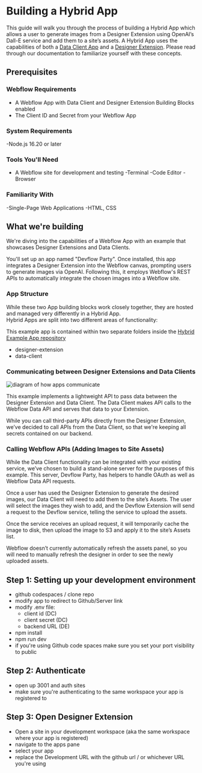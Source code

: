 # Building a Hybrid App
This guide will walk you through the process of building a Hybrid App which allows a user to generate images from a Designer Extension using OpenAI’s Dall-E service and add them to a site’s assets. A Hybrid App uses the capabilities of both a [Data Client App](https://docs.developers.webflow.com/v2.0.0/docs/build-a-data-client) and a [Designer Extension](https://docs.developers.webflow.com/v2.0.0/docs/getting-started-1). Please read through our documentation to familiarize yourself with these concepts. 

## Prerequisites

### Webflow Requirements

- A Webflow App with Data Client and Designer Extension Building Blocks enabled
- The Client ID and Secret from your Webflow App

### System Requirements

-Node.js 16.20 or later

### Tools You'll Need

- A Webflow site for development and testing
-Terminal
-Code Editor
-Browser

### Familiarity With

-Single-Page Web Applications
-HTML, CSS

## What we're building

We're diving into the capabilities of a Webflow App with an example that showcases Designer Extensions and Data Clients. 

You'll set up an app named "Devflow Party". Once installed, this app integrates a Designer Extension into the Webflow canvas, prompting users to generate images via OpenAI. Following this, it employs Webflow's REST APIs to automatically integrate the chosen images into a Webflow site.

### App Structure

While these two App building blocks work closely together, they are hosted and managed very differently in a Hybrid App.  
Hybrid Apps are split into two different areas of functionality:

This example app is contained within two separate folders inside the [Hybrid Example App repository](https://github.com/Webflow-Examples/Hybrid-App-Example)

- designer-extension
- data-client

### Communicating between Designer Extensions and Data Clients

![diagram of how apps communicate](https://user-images.githubusercontent.com/32463/246034069-06bd9352-ca53-4442-973a-00890bf34490.png)

This example implements a lightweight API to pass data between the Designer Extension and Data Client. The Data Client  makes API calls to the Webflow Data API and serves that data to your Extension.

While you can call third-party APIs directly from the Designer Extension, we’ve decided to call APIs from the Data Client, so that we're keeping all secrets contained on our backend.

### Calling Webflow APIs (Adding Images to Site Assets)

While the Data Client functionality can be integrated with your existing service, we’ve chosen to build a stand-alone server for the purposes of this example. This server, Devflow Party, has helpers to handle OAuth as well as Webflow Data API requests.

Once a user has used the Designer Extension to generate the desired images, our Data Client will need to add them to the site’s Assets. The user will select the images they wish to add, and the Devflow Extension will send a request to the Devflow service, telling the service to upload the assets.

Once the service receives an upload request, it will temporarily cache the image to disk, then upload the image to S3 and apply it to the site’s Assets list.

Webflow doesn’t currently automatically refresh the assets panel, so you will need to manually refresh the designer in order to see the newly uploaded assets.

## Step 1: Setting up your development environment
- github codespaces / clone repo
- modify app to redirect to Github/Server link
- modify .env file:
    - client id (DC)
    - client secret (DC)
    - backend URL (DE)
- npm install
- npm run dev
- if you're using Github code spaces make sure you set your port visibility to public

## Step 2: Authenticate
- open up 3001 and auth sites
- make sure you're authenticating to the same workspace your app is registered to

## Step 3: Open Designer Extension

- Open a site in your development workspace (aka the same workspace where your app is registered)
- navigate to the apps pane
- select your app
- replace the Development URL with the github url / or whichever URL you're using


